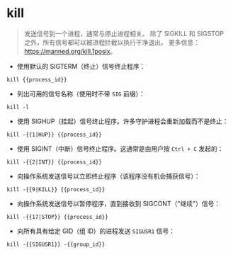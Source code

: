 # kill

> 发送信号到一个进程，通常与停止进程相关。
> 除了 SIGKILL 和 SIGSTOP 之外，所有信号都可以被进程拦截以执行干净退出。
> 更多信息：<https://manned.org/kill.1posix>。

- 使用默认的 SIGTERM（终止）信号终止程序：

`kill {{process_id}}`

- 列出可用的信号名称（使用时不带 `SIG` 前缀）：

`kill -l`

- 使用 SIGHUP（挂起）信号终止程序。许多守护进程会重新加载而不是终止：

`kill -{{1|HUP}} {{process_id}}`

- 使用 SIGINT（中断）信号终止程序。这通常是由用户按 `Ctrl + C` 发起的：

`kill -{{2|INT}} {{process_id}}`

- 向操作系统发送信号以立即终止程序（该程序没有机会捕获信号）：

`kill -{{9|KILL}} {{process_id}}`

- 向操作系统发送信号以暂停程序，直到接收到 SIGCONT（"继续"）信号：

`kill -{{17|STOP}} {{process_id}}`

- 向所有具有给定 GID（组 ID）的进程发送 `SIGUSR1` 信号：

`kill -{{SIGUSR1}} -{{group_id}}`